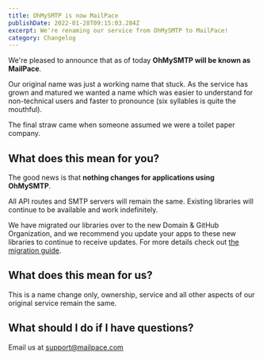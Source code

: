 ```yaml
---
title: OhMySMTP is now MailPace
publishDate: 2022-01-28T09:15:03.284Z
excerpt: We're renaming our service from OhMySMTP to MailPace!
category: Changelog
---
```


We're pleased to announce that as of today **OhMySMTP will be known as MailPace**.

Our original name was just a working name that stuck. As the service has grown and matured we wanted a name which was easier to understand for non-technical users and faster to pronounce (six syllables is quite the mouthful).

The final straw came when someone assumed we were a toilet paper company.

## What does this mean for you?

The good news is that **nothing changes for applications using OhMySMTP**. 

All API routes and SMTP servers will remain the same. Existing libraries will continue to be available and work indefinitely.

We have migrated our libraries over to the new Domain & GitHub Organization, and we recommend you update your apps to these new libraries to continue to receive updates. For more details check out [the migration guide](https://docs.mailpace.com/guide/moving_from_ohmysmtp).

## What does this mean for us?

This is a name change only, ownership, service and all other aspects of our original service remain the same.

## What should I do if I have questions?

Email us at support@mailpace.com
